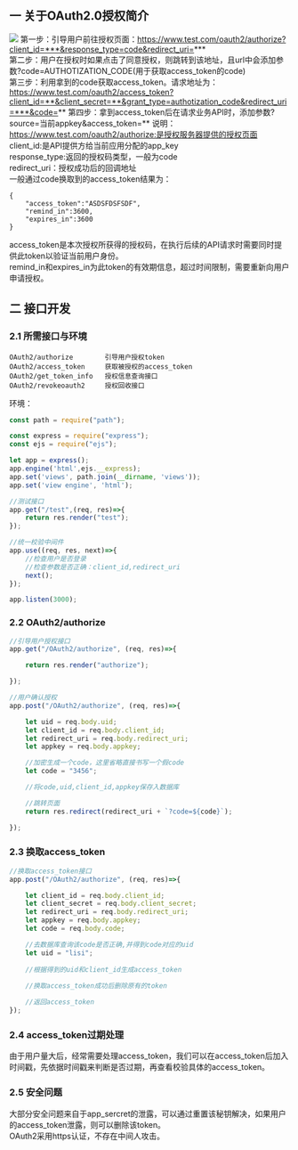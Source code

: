 ## 一 关于OAuth2.0授权简介
![](/images/JavaScript/node-02.png)
第一步：引导用户前往授权页面：https://www.test.com/oauth2/authorize?client_id=***&response_type=code&redirect_uri=***  
第二步：用户在授权时如果点击了同意授权，则跳转到该地址，且url中会添加参数?code=AUTHOTIZATION_CODE(用于获取access_token的code)  
第三步：利用拿到的code获取access_token。请求地址为：https://www.test.com/oauth2/access_token?client_id=**&client_secret=**&grant_type=authotization_code&redirect_uri=***&code=**
第四步：拿到access_token后在请求业务API时，添加参数?source=当前appkey&access_token=**
说明：  
https://www.test.com/oauth2/authorize:是授权服务器提供的授权页面  
client_id:是API提供方给当前应用分配的app_key  
response_type:返回的授权码类型，一般为code  
redirect_uri：授权成功后的回调地址  
一般通过code换取到的access_token结果为：
```
{
    "access_token":"ASDSFDSFSDF",
    "remind_in":3600,
    "expires_in":3600
}
```
access_token是本次授权所获得的授权码，在执行后续的API请求时需要同时提供此token以验证当前用户身份。  
remind_in和expires_in为此token的有效期信息，超过时间限制，需要重新向用户申请授权。  
## 二 接口开发
### 2.1 所需接口与环境
```
OAuth2/authorize        引导用户授权token
OAuth2/access_token     获取被授权的access_token
OAuth2/get_token_info   授权信息查询接口
OAuth2/revokeoauth2     授权回收接口
```
环境：
```js
const path = require("path");

const express = require("express");
const ejs = require("ejs");

let app = express();
app.engine('html',ejs.__express);
app.set('views', path.join(__dirname, 'views'));
app.set('view engine', 'html');

//测试接口
app.get("/test",(req, res)=>{
    return res.render("test");
});

//统一校验中间件
app.use((req, res, next)=>{
    //检查用户是否登录
    //检查参数是否正确：client_id,redirect_uri
    next();
});

app.listen(3000);
```
### 2.2 OAuth2/authorize
```js
//引导用户授权接口
app.get("/OAuth2/authorize", (req, res)=>{

    return res.render("authorize");

});

//用户确认授权
app.post("/OAuth2/authorize", (req, res)=>{

    let uid = req.body.uid;
    let client_id = req.body.client_id;
    let redirect_uri = req.body.redirect_uri;
    let appkey = req.body.appkey;

    //加密生成一个code，这里省略直接书写一个假code
    let code = "3456";

    //将code,uid,client_id,appkey保存入数据库

    //跳转页面
    return res.redirect(redirect_uri + `?code=${code}`);

});
```
### 2.3 换取access_token
```js
//换取access_token接口
app.post("/OAuth2/authorize", (req, res)=>{

    let client_id = req.body.client_id;
    let client_secret = req.body.client_secret;
    let redirect_uri = req.body.redirect_uri;
    let appkey = req.body.appkey;
    let code = req.body.code;

    //去数据库查询该code是否正确,并得到code对应的uid
    let uid = "lisi";
    
    //根据得到的uid和client_id生成access_token
    
    //换取access_token成功后删除原有的token

    //返回access_token
});

```
### 2.4 access_token过期处理
由于用户量大后，经常需要处理access_token，我们可以在access_token后加入时间戳，先依据时间戳来判断是否过期，再查看校验具体的access_token。
### 2.5 安全问题
大部分安全问题来自于app_sercret的泄露，可以通过重置该秘钥解决，如果用户的access_token泄露，则可以删除该token。  
OAuth2采用https认证，不存在中间人攻击。  
